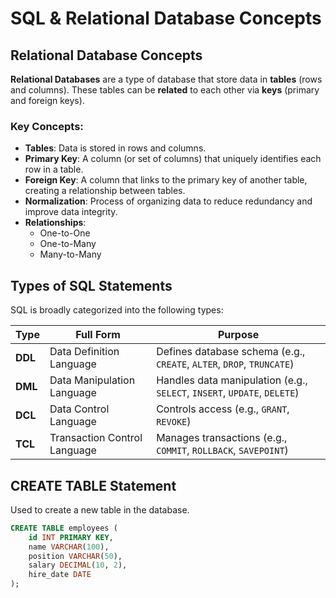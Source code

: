 # SQL & Relational Database Concepts 

## Relational Database Concepts

**Relational Databases** are a type of database that store data in **tables** (rows and columns). These tables can be **related** to each other via **keys** (primary and foreign keys). 

### Key Concepts:
- **Tables**: Data is stored in rows and columns.
- **Primary Key**: A column (or set of columns) that uniquely identifies each row in a table.
- **Foreign Key**: A column that links to the primary key of another table, creating a relationship between tables.
- **Normalization**: Process of organizing data to reduce redundancy and improve data integrity.
- **Relationships**:
  - One-to-One
  - One-to-Many
  - Many-to-Many


##  Types of SQL Statements

SQL is broadly categorized into the following types:

| Type | Full Form | Purpose |
|------|-----------|---------|
| **DDL** | Data Definition Language | Defines database schema (e.g., `CREATE`, `ALTER`, `DROP`, `TRUNCATE`) |
| **DML** | Data Manipulation Language | Handles data manipulation (e.g., `SELECT`, `INSERT`, `UPDATE`, `DELETE`) |
| **DCL** | Data Control Language | Controls access (e.g., `GRANT`, `REVOKE`) |
| **TCL** | Transaction Control Language | Manages transactions (e.g., `COMMIT`, `ROLLBACK`, `SAVEPOINT`) |


##  CREATE TABLE Statement

Used to create a new table in the database.

```sql
CREATE TABLE employees (
    id INT PRIMARY KEY,
    name VARCHAR(100),
    position VARCHAR(50),
    salary DECIMAL(10, 2),
    hire_date DATE
);
